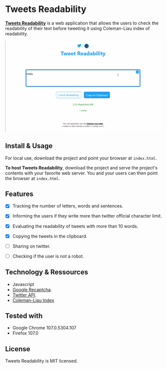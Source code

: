 # Tweets Readability

**[Tweets Readability](magmukendi.me/Tweets-Count/)** is a web application that allows the users to check the readability of their text before tweeting it using Coleman-Liau index of readability.


![image](https://github.com/243Studio/gif/raw/main/twitter.gif)


## Install & Usage

For local use, download the project and point your browser at `index.html`.

**To host Tweets Readability**, download the project and serve the project's contents with your favorite web server. You and your users can then point the browser at `index.html`.

## Features

- [X] Tracking the number of letters, words and sentences.
- [X] Informing the users if they write more than twitter official character limit.
- [X] Evaluating the readability of tweets with more than 10 words.
- [X] Copying the tweets in the clipboard.
- [ ] Sharing on twitter.
- [ ] Checking if the user is not a robot.


## Technology & Ressources

- Javascript
- [Google Recaptcha](https://developers.google.com/recaptcha/docs/v3).
- [Twitter API](https://developer.twitter.com/).
- [Coleman-Liau Index](https://en.wikipedia.org/wiki/Coleman%E2%80%93Liau_index)

## Tested with
- Google Chrome 107.0.5304.107
- Firefox 107.0

## License
Tweets Readability is MIT licensed.



